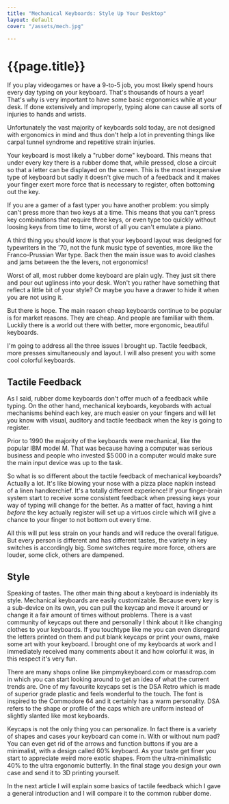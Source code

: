 ```yaml
---
title: "Mechanical Keyboards: Style Up Your Desktop"
layout: default
cover: "/assets/mech.jpg"

---
```


# {{page.title}}

If you play videogames or have a 9-to-5 job, you most likely spend hours every day typing on your keyboard. That's thousands of hours a year!
That's why is very important to have some basic ergonomics while at your desk. If done extensively and improperly, typing alone can cause all sorts of injuries to hands and wrists.

Unfortunately the vast majority of keyboards sold today, are not designed with ergonomics in mind and thus don't help a lot in preventing things like carpal tunnel syndrome and repetitive strain injuries.

Your keyboard is most likely a "rubber dome" keyboard. This means that under every key there is a rubber dome that, while pressed, close a circuit so that a letter can be displayed on the screen. This is the most inexpensive type of keyboard but sadly it doesn't give much of a feedback and it makes your finger exert more force that is necessary to register, often bottoming out the key.

If you are a gamer of a fast typer you have another problem: you simply can't press more than two keys at a time. This means that you can't press key combinations that require three keys, or even type too quickly without loosing keys from time to time, worst of all you can't emulate a piano.

A third thing you should know is that your keyboard layout was designed for typewriters in the '70, not the funk music type of seventies, more like the Franco-Prussian War type. Back then the main issue was to avoid clashes and jams between the the levers, not ergonomics!

Worst of all, most rubber dome keyboard are plain ugly. They just sit there and pour out ugliness into your desk. Won't you rather have something that reflect a little bit of your style? Or maybe you have a drawer to hide it when you are not using it.

But there is hope. The main reason cheap keyboards continue to be popular is for market reasons. They are cheap. And people are familiar with them. Luckily there is a world out there with better, more ergonomic, beautiful keyboards.

I'm going to address all the three issues I brought up. Tactile feedback, more presses simultaneously and layout. I will also present you with some cool colorful keyboards.

## Tactile Feedback

As I said, rubber dome keyboards don't offer much of a feedback while typing. On the other hand, mechanical keyboards, keyobards with actual mechanisms behind each key, are much easier on your fingers and will let you know with visual, auditory and tactile feedback when the key is going to register.

Prior to 1990 the majority of the keyboards were mechanical, like the popular IBM model M. That was because having a computer was serious business and people who invested $5&#8239;000 in a computer would make sure the main input device was up to the task.

So what is so different about the tactile feedback of mechanical keyboards? Actually a lot. It's like blowing your nose with a pizza place napkin instead of a linen handkerchief. It's a totally different experience!
If your finger-brain system start to receive some consistent feedback when pressing keys your way of typing will change for the better. As a matter of fact, having a hint *before* the key actually register will set up a virtuos circle which will give a chance to your finger to not bottom out every time.

All this will put less strain on your hands and will reduce the overall fatigue.
But every person is different and has different tastes, the variety in key switches is accordingly big. Some switches require more force, others are louder, some click, others are dampened.

## Style

Speaking of tastes. The other main thing about a keyboard is indeniably its style. Mechanical keyboards are easily customizable. Because every key is a sub-device on its own, you can pull the keycap and move it around or change it a fair amount of times without problems. There is a vast community of keycaps out there and personally I think about it like changing clothes to your keyboards. If you touchtype like me you can even disregard the letters printed on them and put blank keycaps or print your owns, make some art with your keyboard. I brought one of my keyboards at work and I immediately received many comments about it and how colorful it was, in this respect it's very fun.

There are many shops online like pimpmykeyboard.com or massdrop.com in which you can start looking around to get an idea of what the current trends are. One of my favourite keycaps set is the DSA Retro which is made of superior grade plastic and feels wonderful to the touch. The font is inspired to the Commodore 64 and it certainly has a warm personality. DSA refers to the shape or profile of the caps which are uniform instead of slightly slanted like most keyboards.

Keycaps is not the only thing you can personalize. In fact there is a variety of shapes and cases your keyboard can come in. With or without num pad? You can even get rid of the arrows and function buttons if you are a minimalist, with a design called 60% keyboard. As your taste get finer you start to appreciate weird more exotic shapes. From the ultra-minimalistic 40% to the ultra ergonomic butterfly. In the final stage you design your own case and send it to 3D printing yourself.

In the next article I will explain some basics of tactile feedback which I gave a general introduction and I will compare it to the common rubber dome.
